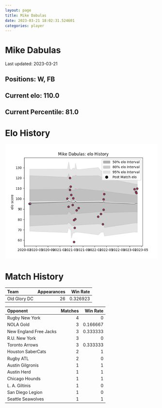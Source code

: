 ```yaml
---  
layout: page  
title: Mike Dabulas  
date: 2023-03-21 18:02:31.524601  
categories: player  
---
```

# Mike Dabulas


Last updated: 2023-03-21
## Positions: W, FB

## Current elo: 110.0

## Current Percentile: 81.0

# Elo History


![elo history](history_MikeDabulas.png)
# Match History


| Team         |   Appearances |   Win Rate |
|:-------------|--------------:|-----------:|
| Old Glory DC |            26 |   0.326923 |

| Opponent               |   Matches |   Win Rate |
|:-----------------------|----------:|-----------:|
| Rugby New York         |         4 |   0        |
| NOLA Gold              |         3 |   0.166667 |
| New England Free Jacks |         3 |   0.333333 |
| R.U. New York          |         3 |   0        |
| Toronto Arrows         |         3 |   0.333333 |
| Houston SaberCats      |         2 |   1        |
| Rugby ATL              |         2 |   0        |
| Austin Gilgronis       |         1 |   1        |
| Austin Herd            |         1 |   1        |
| Chicago Hounds         |         1 |   1        |
| L. A. Giltinis         |         1 |   0        |
| San Diego Legion       |         1 |   0        |
| Seattle Seawolves      |         1 |   1        |